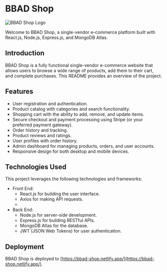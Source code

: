 # BBAD Shop

![BBAD Shop Logo](https://github.com/ppoompich/bbad-store-frontend/raw/master/public/logo192.png)

Welcome to BBAD Shop, a single-vendor e-commerce platform built with React.js, Node.js, Express.js, and MongoDB Atlas.


## Introduction

BBAD Shop is a fully functional single-vendor e-commerce website that allows users to browse a wide range of products, add them to their cart, and complete purchases. This README provides an overview of the project.

## Features

- User registration and authentication.
- Product catalog with categories and search functionality.
- Shopping cart with the ability to add, remove, and update items.
- Secure checkout and payment processing using Stripe (or your preferred payment gateway).
- Order history and tracking.
- Product reviews and ratings.
- User profiles with order history.
- Admin dashboard for managing products, orders, and user accounts.
- Responsive design for both desktop and mobile devices.

## Technologies Used

This project leverages the following technologies and frameworks:

- Front End:
  - React.js for building the user interface.
  - Axios for making API requests.
  - 
- Back End:
  - Node.js for server-side development.
  - Express.js for building RESTful APIs.
  - MongoDB Atlas for the database.
  - JWT (JSON Web Tokens) for user authentication.


## Deployment

BBAD Shop is deployed to [https://bbad-shop.netlify.app/](https://bbad-shop.netlify.app/).
